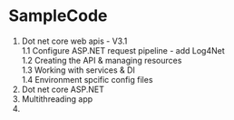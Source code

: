 # SampleCode

1. Dot net core web apis - V3.1  
    1.1 Configure ASP.NET request pipeline - add Log4Net  
    1.2 Creating the API & managing resources  
    1.3 Working with services & DI  
    1.4 Environment spcific config files  
2. Dot net core ASP.NET   
3. Multithreading app  
4. 

